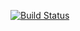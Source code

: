[![Build Status](https://travis-ci.org/Melvin1Atieno/todo_api.svg?branch=master)](https://travis-ci.org/Melvin1Atieno/todo_api)